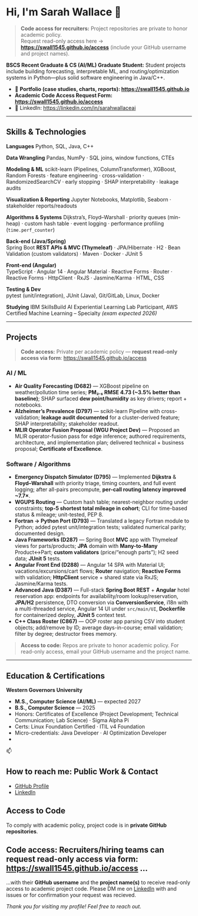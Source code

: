 # Hi, I'm Sarah Wallace 👋
> **Code access for recruiters:** Project repositories are private to honor academic policy.  
 Request read-only access here → **https://swall1545.github.io/access** (include your GitHub username and project names).

**BSCS Recent Graduate & CS (AI/ML) Graduate Student:** Student projects include building forecasting, interpretable ML, and routing/optimization systems in Python—plus solid software engineering in Java/C++. 
- 📁 **Portfolio (case studies, charts, reports): https://swall1545.github.io**
- **Academic Code Access Request Form: https://swall1545.github.io/access** 
- 🔗 LinkedIn: https://linkedin.com/in/sarahwallaceai

---

## Skills & Technologies
**Languages**
Python, SQL, Java, C++

**Data Wrangling** Pandas, NumPy · SQL joins, window functions, CTEs

**Modeling & ML**
scikit-learn (Pipelines, ColumnTransformer), XGBoost, Random Forests · feature engineering · cross-validation · RandomizedSearchCV · early stopping · SHAP interpretability · leakage audits

**Visualization & Reporting**
Jupyter Notebooks, Matplotlib, Seaborn · stakeholder reports/readouts

**Algorithms & Systems**
Dijkstra’s, Floyd–Warshall · priority queues (min-heap) · custom hash table · event logging · performance profiling (`time.perf_counter`)

**Back-end (Java/Spring)**  
Spring Boot **REST APIs & MVC (Thymeleaf)** · JPA/Hibernate · H2 · Bean Validation (custom validators) · Maven · Docker · JUnit 5

**Front-end (Angular)**  
TypeScript · Angular 14 · Angular Material · Reactive Forms · Router · Reactive Forms · HttpClient · RxJS · Jasmine/Karma · HTML, CSS

**Testing & Dev**  
pytest (unit/integration), JUnit (Java), Git/GitLab, Linux, Docker

**Studying** IBM SkillsBuild AI Experiential Learning Lab Participant, AWS Certified Machine Learning – Specialty *(exam expected 2026)*

---

## Projects 
> **Code access:** Private per academic policy — **request read-only access via form**: https://swall1545.github.io/access

### AI / ML
- **Air Quality Forecasting (D682)** — XGBoost pipeline on weather/pollution time series; **PM₂.₅ RMSE 4.73 (~3.5% better than baseline)**; SHAP surfaced **dew point/humidity** as key drivers; report + notebooks.  
- **Alzheimer’s Prevalence (D797)** — scikit-learn Pipeline with cross-validation; **leakage audit documented** for a cluster-derived feature; SHAP interpretability; stakeholder readout.  
- **MLIR Operator Fusion Proposal (WGU Project Dev)** — Proposed an MLIR operator-fusion pass for edge inference; authored requirements, architecture, and implementation plan; delivered technical + business proposal; **Certificate of Excellence**.

### Software / Algorithms
- **Emergency Dispatch Simulator (D795)** — Implemented **Dijkstra** & **Floyd–Warshall** with priority triage, timing counters, and full event logging; after all-pairs precompute, **per-call routing latency improved ~7.7×**.  
- **WGUPS Routing** — Custom hash table; nearest-neighbor routing under constraints; **top-5 shortest total mileage in cohort**; CLI for time-based status & mileage; unit-tested, PEP 8.  
- **Fortran → Python Port (D793)** — Translated a legacy Fortran module to Python; added pytest unit/integration tests; validated numerical parity; documented design.  
- **Java Frameworks (D287)** — Spring Boot **MVC** app with Thymeleaf views for parts/products; **JPA** domain with **Many-to-Many** Product↔Part; **custom validators** (price/“enough parts”); H2 seed data; **JUnit 5** tests.
- **Angular Front End (D288)** — Angular 14 SPA with Material UI; vacations/excursions/cart flows; **Router** navigation; **Reactive Forms** with validation; **HttpClient** service + shared state via RxJS; Jasmine/Karma tests.
- **Advanced Java (D387)** — Full-stack **Spring Boot REST** + **Angular** hotel reservation app: endpoints for availability/room lookup/reservation, **JPA/H2** persistence, DTO conversion via **ConversionService**, i18n with a multi-threaded service, Angular 14 UI under `src/main/UI`, **Dockerfile** for containerized deploy, **JUnit 5** context test. 
- **C++ Class Roster (C867)** — OOP roster app parsing CSV into student objects; add/remove by ID; average days-in-course; email validation; filter by degree; destructor frees memory.

> **Access to code:** Repos are private to honor academic policy. For read-only access, email your GitHub username and the project name.

---
## Education & Certifications

**Western Governors University**  
- **M.S., Computer Science (AI/ML)** — expected 2027  
- **B.S., Computer Science** — 2025  
- Honors: Certificates of Excellence (Project Development; Technical Communication; Lab Science) · Sigma Alpha Pi  
- Certs: Linux Foundation Certified · ITIL v4 Foundation  
- Micro-credentials: Java Developer · AI Optimization Developer
- 
📫 
## How to reach me: Public Work & Contact

- [GitHub Profile](https://github.com/Swall1545)  
- [LinkedIn](https://linkedin.com/in/sarahwallaceai)
  
## Access to Code
To comply with academic policy, project code is in **private GitHub repositories**.

 **Code access:** 
Recruiters/hiring teams can **request read-only access via form**: 
https://swall1545.github.io/access ...
---
...with their **GitHub username** and the **project name(s)** to receive read-only access to academic project code. 
Please DM me on [LinkedIn](https://linkedin.com/in/sarahwallaceai) with and issues or for confirmation your request was recieved.

*Thank you for visiting my profile! Feel free to reach out.*  

